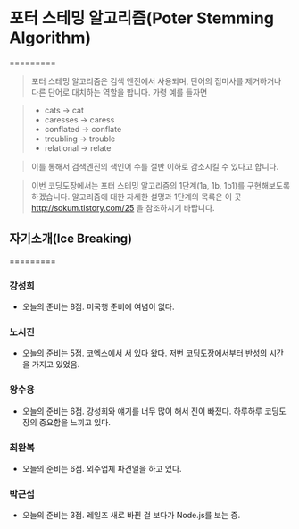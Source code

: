 # 포터 스테밍 알고리즘(Poter Stemming Algorithm)
=========
> 포터 스테밍 알고리즘은 검색 엔진에서 사용되며, 단어의 접미사를 제거하거나 다른 단어로 대치하는 역할을 합니다.
> 가령 예를 들자면

> * cats → cat
> * caresses → caress
> * conflated → conflate
> * troubling → trouble
> * relational → relate

> 이를 통해서 검색엔진의 색인어 수를 절반 이하로 감소시킬 수 있다고 합니다.

> 이번 코딩도장에서는 포터 스테밍 알고리즘의 1단계(1a, 1b, 1b1)를 구현해보도록 하겠습니다.
> 알고리즘에 대한 자세한 설명과 1단계의 목록은 이 곳 http://sokum.tistory.com/25 을 참조하시기 바랍니다.


## 자기소개(Ice Breaking)
=========
### 강성희
  * 오늘의 준비는 8점. 미국행 준비에 여념이 없다.

### 노시진
  * 오늘의 준비는 5점. 코엑스에서 서 있다 왔다. 저번 코딩도장에서부터 반성의 시간을 가지고 있었음.

### 왕수용
  * 오늘의 준비는 6점. 강성희와 얘기를 너무 많이 해서 진이 빠졌다. 하루하루 코딩도장의 중요함을 느끼고 있다.

### 최완복
  * 오늘의 준비는 6점. 외주업체 파견일을 하고 있다.

### 박근섭
  * 오늘의 준비는 3점. 레일즈 새로 바뀐 걸 보다가 Node.js를 보는 중.
